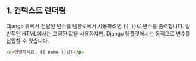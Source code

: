 ## 1. 컨텍스트 렌더링

Django 뷰에서 전달된 변수를 템플릿에서 사용하려면 `{{ }}`로 변수를 출력합니다. 일반적인 HTML에서는 고정된 값을 사용하지만, Django 템플릿에서는 동적으로 변수를 삽입할 수 있습니다.

```html
<p>안녕하세요, {{ name }}님!</p>
```
